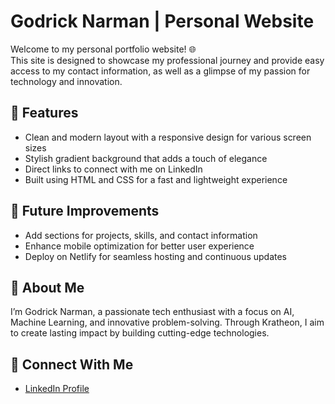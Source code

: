 # Godrick Narman | Personal Website

Welcome to my personal portfolio website! 🌐  
This site is designed to showcase my professional journey and provide easy access to my contact information, as well as a glimpse of my passion for technology and innovation.

## 🔧 Features
- Clean and modern layout with a responsive design for various screen sizes
- Stylish gradient background that adds a touch of elegance
- Direct links to connect with me on LinkedIn
- Built using HTML and CSS for a fast and lightweight experience

## 🧠 Future Improvements
- Add sections for projects, skills, and contact information
- Enhance mobile optimization for better user experience
- Deploy on Netlify for seamless hosting and continuous updates

## 📌 About Me
I’m Godrick Narman, a passionate tech enthusiast with a focus on AI, Machine Learning, and innovative problem-solving. Through Kratheon, I aim to create lasting impact by building cutting-edge technologies.

## 💬 Connect With Me
- [LinkedIn Profile](https://www.linkedin.com/in/godrick-mwani-856415262/)

